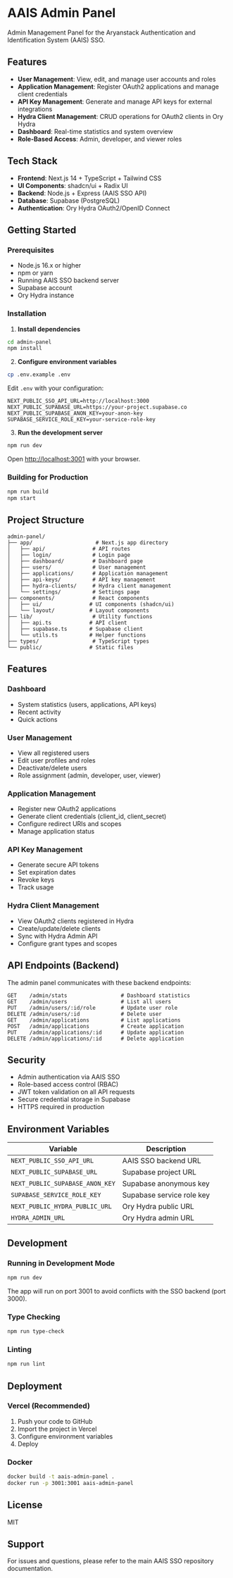 # AAIS Admin Panel

Admin Management Panel for the Aryanstack Authentication and Identification System (AAIS) SSO.

## Features

- **User Management**: View, edit, and manage user accounts and roles
- **Application Management**: Register OAuth2 applications and manage client credentials
- **API Key Management**: Generate and manage API keys for external integrations
- **Hydra Client Management**: CRUD operations for OAuth2 clients in Ory Hydra
- **Dashboard**: Real-time statistics and system overview
- **Role-Based Access**: Admin, developer, and viewer roles

## Tech Stack

- **Frontend**: Next.js 14 + TypeScript + Tailwind CSS
- **UI Components**: shadcn/ui + Radix UI
- **Backend**: Node.js + Express (AAIS SSO API)
- **Database**: Supabase (PostgreSQL)
- **Authentication**: Ory Hydra OAuth2/OpenID Connect

## Getting Started

### Prerequisites

- Node.js 16.x or higher
- npm or yarn
- Running AAIS SSO backend server
- Supabase account
- Ory Hydra instance

### Installation

1. **Install dependencies**

```bash
cd admin-panel
npm install
```

2. **Configure environment variables**

```bash
cp .env.example .env
```

Edit `.env` with your configuration:

```env
NEXT_PUBLIC_SSO_API_URL=http://localhost:3000
NEXT_PUBLIC_SUPABASE_URL=https://your-project.supabase.co
NEXT_PUBLIC_SUPABASE_ANON_KEY=your-anon-key
SUPABASE_SERVICE_ROLE_KEY=your-service-role-key
```

3. **Run the development server**

```bash
npm run dev
```

Open [http://localhost:3001](http://localhost:3001) with your browser.

### Building for Production

```bash
npm run build
npm start
```

## Project Structure

```
admin-panel/
├── app/                    # Next.js app directory
│   ├── api/               # API routes
│   ├── login/             # Login page
│   ├── dashboard/         # Dashboard page
│   ├── users/             # User management
│   ├── applications/      # Application management
│   ├── api-keys/          # API key management
│   ├── hydra-clients/     # Hydra client management
│   └── settings/          # Settings page
├── components/            # React components
│   ├── ui/               # UI components (shadcn/ui)
│   └── layout/           # Layout components
├── lib/                   # Utility functions
│   ├── api.ts            # API client
│   ├── supabase.ts       # Supabase client
│   └── utils.ts          # Helper functions
├── types/                 # TypeScript types
└── public/               # Static files
```

## Features

### Dashboard
- System statistics (users, applications, API keys)
- Recent activity
- Quick actions

### User Management
- View all registered users
- Edit user profiles and roles
- Deactivate/delete users
- Role assignment (admin, developer, user, viewer)

### Application Management
- Register new OAuth2 applications
- Generate client credentials (client_id, client_secret)
- Configure redirect URIs and scopes
- Manage application status

### API Key Management
- Generate secure API tokens
- Set expiration dates
- Revoke keys
- Track usage

### Hydra Client Management
- View OAuth2 clients registered in Hydra
- Create/update/delete clients
- Sync with Hydra Admin API
- Configure grant types and scopes

## API Endpoints (Backend)

The admin panel communicates with these backend endpoints:

```
GET    /admin/stats                 # Dashboard statistics
GET    /admin/users                 # List all users
PUT    /admin/users/:id/role        # Update user role
DELETE /admin/users/:id             # Delete user
GET    /admin/applications          # List applications
POST   /admin/applications          # Create application
PUT    /admin/applications/:id      # Update application
DELETE /admin/applications/:id      # Delete application
```

## Security

- Admin authentication via AAIS SSO
- Role-based access control (RBAC)
- JWT token validation on all API requests
- Secure credential storage in Supabase
- HTTPS required in production

## Environment Variables

| Variable | Description |
|----------|-------------|
| `NEXT_PUBLIC_SSO_API_URL` | AAIS SSO backend URL |
| `NEXT_PUBLIC_SUPABASE_URL` | Supabase project URL |
| `NEXT_PUBLIC_SUPABASE_ANON_KEY` | Supabase anonymous key |
| `SUPABASE_SERVICE_ROLE_KEY` | Supabase service role key |
| `NEXT_PUBLIC_HYDRA_PUBLIC_URL` | Ory Hydra public URL |
| `HYDRA_ADMIN_URL` | Ory Hydra admin URL |

## Development

### Running in Development Mode

```bash
npm run dev
```

The app will run on port 3001 to avoid conflicts with the SSO backend (port 3000).

### Type Checking

```bash
npm run type-check
```

### Linting

```bash
npm run lint
```

## Deployment

### Vercel (Recommended)

1. Push your code to GitHub
2. Import the project in Vercel
3. Configure environment variables
4. Deploy

### Docker

```bash
docker build -t aais-admin-panel .
docker run -p 3001:3001 aais-admin-panel
```

## License

MIT

## Support

For issues and questions, please refer to the main AAIS SSO repository documentation.
